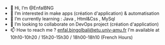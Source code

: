 - 👋 Hi, I’m @EnfalBNG
- 👀 I’m interested in make apps (création d'application) & automatisation
- 🌱 I’m currently learning : Java , Html&Css , MySql  
- 💞️ I’m looking to collaborate on DevOps project (création d'application)
- 📫 How to reach me ? enfal.bingolbali@etu.univ-amu.fr I'm available at 10h10-10h20 / 15h20-15h30 / 18h00-18h10 (French Hours)

<!---
EnfalBNG/EnfalBNG is a ✨ special ✨ repository because its `README.md` (this file) appears on your GitHub profile.
You can click the Preview link to take a look at your changes.
--->
